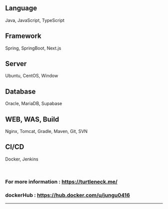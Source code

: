 ## Language
Java, JavaScript, TypeScript

## Framework
Spring, SpringBoot, Next.js
 
## Server
Ubuntu, CentOS, Window 

## Database 
Oracle, MariaDB, Supabase

## WEB, WAS, Build
Nginx, Tomcat, Gradle, Maven, Git, SVN

## CI/CD
Docker, Jenkins


<br/>

<!-- ### Each project has its own description on README.md
----------------------- -->
### For more information : https://turtleneck.me/
### dockerHub : https://hub.docker.com/u/jungu0416
-----------------------
